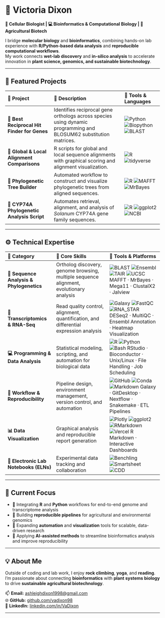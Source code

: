 # 🌿 **Victoria Dixon**

**🔬 Cellular Biologist | 💻 Bioinformatics & Computational Biology | 🌾 Agricultural Biotech**

I bridge **molecular biology** and **bioinformatics**, combining hands-on lab experience with **R/Python-based data analysis** and **reproducible computational workflows**.  
My work connects **wet-lab discovery** and **in-silico analysis** to accelerate innovation in **plant science, genomics, and sustainable biotechnology**.

---

## 🚀 Featured Projects

| 🌟 **Project** | 🧠 **Description** | 🧰 **Tools & Languages** |
|:---------------|:------------------|:--------------------------|
| **🧬 Best Reciprocal Hit Finder for Genes** | Identifies reciprocal gene orthologs across species using dynamic programming and BLOSUM62 substitution matrices. | ![Python](https://img.shields.io/badge/Python-3776AB?logo=python&logoColor=white) ![Biopython](https://img.shields.io/badge/Biopython-009688?logo=python&logoColor=white) ![BLAST](https://img.shields.io/badge/BLAST-4A90E2?logo=ncbi&logoColor=white) |
| **🧾 Global & Local Alignment Comparisons** | R scripts for global and local sequence alignments with graphical scoring and alignment visualization. | ![R](https://img.shields.io/badge/R-276DC3?logo=r&logoColor=white) ![tidyverse](https://img.shields.io/badge/tidyverse-1A162D?logo=rstudio&logoColor=white) |
| **🌳 Phylogenetic Tree Builder** | Automated workflow to construct and visualize phylogenetic trees from aligned sequences. | ![R](https://img.shields.io/badge/R-276DC3?logo=r&logoColor=white) ![MAFFT](https://img.shields.io/badge/MAFFT-6C63FF) ![MrBayes](https://img.shields.io/badge/MrBayes-FF6B6B) |
| **🧪 CYP74A Phylogenetic Analysis Script** | Automates retrieval, alignment, and analysis of *Solanum* CYP74A gene family sequences. | ![R](https://img.shields.io/badge/R-276DC3?logo=r&logoColor=white) ![ggplot2](https://img.shields.io/badge/ggplot2-1E88E5?logo=rstudio&logoColor=white) ![NCBI](https://img.shields.io/badge/NCBI_API-0B3D91) |

---

## ⚙️ Technical Expertise

| 🧩 **Category** | 🧠 **Core Skills** | 🧰 **Tools & Platforms** |
|:----------------|:------------------|:--------------------------|
| **🧬 Sequence Analysis & Phylogenetics** | Ortholog discovery, genome browsing, multiple sequence alignment, evolutionary analysis | ![BLAST](https://img.shields.io/badge/BLAST-4A90E2) ![Ensembl](https://img.shields.io/badge/Ensembl_Plants-673AB7) ![TAIR](https://img.shields.io/badge/TAIR-9C27B0) ![UCSC](https://img.shields.io/badge/UCSC_Genome-03A9F4) MAFFT · MrBayes · Mega11 · ClustalX2 · Jalview |
| **🧫 Transcriptomics & RNA-Seq** | Read quality control, alignment, quantification, and differential expression analysis | ![Galaxy](https://img.shields.io/badge/Galaxy-1A237E?logo=galaxyproject&logoColor=white) ![FastQC](https://img.shields.io/badge/FastQC-00BCD4) ![RNA_STAR](https://img.shields.io/badge/RNA_STAR-FFC107) DESeq2 · MultiQC · Ensembl Annotation · Heatmap Visualization |
| **💻 Programming & Data Analysis** | Statistical modeling, scripting, and automation for biological data | ![R](https://img.shields.io/badge/R-276DC3?logo=r&logoColor=white) ![Python](https://img.shields.io/badge/Python-3776AB?logo=python&logoColor=white) ![Bash](https://img.shields.io/badge/Bash-121011?logo=gnu-bash&logoColor=white) RStudio · Bioconductor · Unix/Linux · File Handling · Job Scheduling |
| **🧠 Workflow & Reproducibility** | Pipeline design, environment management, version control, and automation | ![GitHub](https://img.shields.io/badge/GitHub-181717?logo=github&logoColor=white) ![Conda](https://img.shields.io/badge/Conda-44A833?logo=anaconda&logoColor=white) ![Markdown](https://img.shields.io/badge/Markdown-000000?logo=markdown&logoColor=white) Galaxy · GitDesktop · Nextflow · Snakemake · ETL Pipelines |
| **📊 Data Visualization** | Graphical analysis and reproducible report generation | ![Plotly](https://img.shields.io/badge/Plotly-3F4F75?logo=plotly&logoColor=white) ![ggplot2](https://img.shields.io/badge/ggplot2-1E88E5?logo=rstudio&logoColor=white) ![RMarkdown](https://img.shields.io/badge/R_Markdown-6A1B9A) ![Vercel](https://img.shields.io/badge/Vercel_v0-000000?logo=vercel&logoColor=white) R Markdown · Interactive Dashboards |
| **🧾 Electronic Lab Notebooks (ELNs)** | Experimental data tracking and collaboration | ![Benchling](https://img.shields.io/badge/Benchling-1F77B4?logoColor=white) ![Smartsheet](https://img.shields.io/badge/Smartsheet-0071C5?logo=smartsheet&logoColor=white) ![CDD](https://img.shields.io/badge/CDD-4E342E) |

---

## 🌱 Current Focus

- 🧩 Integrating **R** and **Python** workflows for end-to-end genome and transcriptome analysis  
- 🌾 Building **reproducible pipelines** for agricultural and environmental genomics  
- 🤖 Expanding **automation** and **visualization** tools for scalable, data-driven research  
- 🧠 Applying **AI-assisted methods** to streamline bioinformatics analysis and improve reproducibility

---

## 💡 About Me

Outside of coding and lab work, I enjoy **rock climbing**, **yoga**, and **reading**.  
I’m passionate about connecting **bioinformatics** with **plant systems biology** to drive **sustainable agricultural biotechnology**.

📫 **Email:** [ashleighdixon1998@gmail.com](mailto:ashleighdixon1998@gmail.com)  
🌐 **GitHub:** [github.com/vadixon98](https://github.com/vadixon98)  
💼 **LinkedIn:** [linkedin.com/in/VaDixon](https://www.linkedin.com/in/VaDixon)

---
